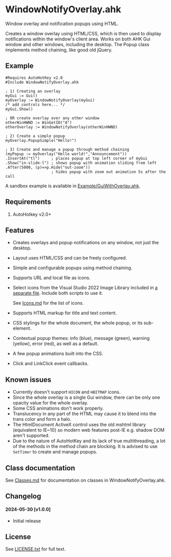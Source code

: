 # WindowNotifyOverlay.ahk
Window overlay and notification popups using HTML.

Creates a window overlay using HTML/CSS, which is then used to display notifications within the window's client area. 
Works on both AHK Gui window and other windows, including the desktop. 
The Popup class implements method chaining, like good old jQuery.

## Example
```ahk
#Requires AutoHotKey v2.0
#Include WindowNotifyOverlay.ahk

; 1) Creating an overlay
myGui := Gui()
myOverlay := WindowNotifyOverlay(myGui)
/* add controls here... */
myGui.Show()

; OR create overlay over any other window
otherWinHWND := WinGetID("A")
otherOverlay := WindowNotifyOverlay(otherWinHWND)

; 2) Create a simple popup
myOverlay.PopupSimple("Hello!")

; 3) Create and manage a popup through method chaining
(myPopup := myOverlay("Hello world!","Announcement"))
.InsertAt("tl")     ; places popup at top left corner of myGui
.Show("in-slide-l") ; shows popup with animation sliding from left
.After(5000, (p)=>p.Hide("out-zoom"))
                    ; hides popup with zoom out animation 5s after the call
```

A sandbox example is available in [Example/GuiWithOverlay.ahk](Example/GuiWithOverlay.ahk).

## Requirements
1. AutoHotkey v2.0+

## Features
- Creates overlays and popup notifications on any window, not just the desktop.
- Layout uses HTML/CSS and can be freely configured.
- Simple and configurable popups using method chaining.
- Supports URL and local file as icons. 
- Select icons from the Visual Studio 2022 Image Library included in [a separate file](WindowNotifyOverlay_icons.ahk). Include both scripts to use it.

  See [Icons.md](Icons.md) for the list of icons.
  
- Supports HTML markup for title and text content.
- CSS stylings for the whole document, the whole popup, or its sub-element.
- Contextual popup themes: info (blue), message (green), warning (yellow), error (red), as well as a default.
- A few popup animations built into the CSS.
- Click and LinkClick event callbacks.

## Known issues
- Currently doesn't support `HICON` and `HBITMAP` icons.
- Since the whole overlay is a single Gui window, there can be only one opacity value for the whole overlay.
- Some CSS animations don't work properly.
- Translucency in any part of the HTML may cause it to blend into the trans color and form a halo.
- The HtmlDocument ActiveX control uses the old mshtml library (equivalent to IE~10) so modern web features post-IE e.g. shadow DOM aren't supported.
- Due to the nature of AutoHotKey and its lack of true multithreading, a lot of the methods in the method chain are blocking. It is advised to use `SetTimer` to create and manage popups.

## Class documentation
See [Classes.md](Classes.md) for documentation on classes in WindowNotifyOverlay.ahk.

## Changelog
#### 2024-05-30 [v1.0.0]
- Initial release

## License
See [LICENSE.txt](LICENSE.txt) for full text.
